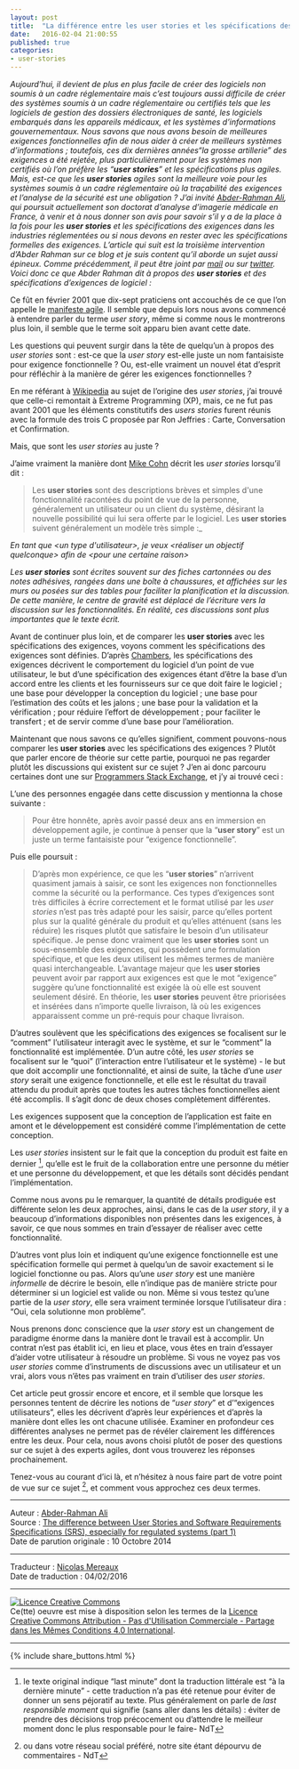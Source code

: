 ```yaml
---
layout: post
title:  "La différence entre les user stories et les spécifications des exigences"
date:   2016-02-04 21:00:55
published: true
categories: 
- user-stories
---
```


_Aujourd’hui, il devient de plus en plus facile de créer des logiciels non soumis à un cadre réglementaire mais c’est toujours aussi difficile de créer des systèmes soumis à un cadre réglementaire ou certifiés tels que les logiciels de gestion des dossiers électroniques de santé, les logiciels embarqués dans les appareils médicaux, et les systèmes d’informations gouvernementaux. 
Nous savons que nous avons besoin de meilleures exigences fonctionnelles afin de nous aider à créer de meilleurs systèmes d’informations ; toutefois, ces dix dernières années“la grosse artillerie” des exigences a été rejetée, plus particulièrement pour les systèmes non certifiés où l’on préfère les “**user stories**” et les spécifications plus agiles. Mais, est-ce que les **user stories** agiles sont la meilleure voie pour les systèmes soumis à un cadre réglementaire où la traçabilité des exigences et l’analyse de la sécurité est une obligation ? J’ai invité [Abder-Rahman Ali](http://www.productivecome.com/), qui poursuit actuellement son doctorat d’analyse d’imagerie médicale en France, à venir et à nous donner son avis pour savoir s’il y a de la place à la fois pour les **user stories** et les spécifications des exigences dans les industries réglementées ou si nous devons en rester avec les spécifications formelles des exigences. L’article qui suit est la troisième intervention d’Abder Rahman sur ce blog et je suis content qu’il aborde un sujet aussi épineux. Comme précédemment, il peut être joint par [mail](abder-rahman.a.ali@ieee.org) ou sur [twitter](http://www.twitter.com/abderhasan). Voici donc ce que Abder Rahman dit à propos des **user stories** et des spécifications d’exigences de logiciel :_

Ce fût en février 2001 que dix-sept praticiens ont accouchés de ce que l’on appelle le [manifeste agile](http://agilemanifesto.org/iso/fr/). Il semble que depuis lors nous avons commencé à entendre parler du terme _user story_, même si comme nous le montrerons plus loin, il semble que le terme soit apparu  bien avant cette date.

Les questions qui peuvent surgir dans la tête de quelqu’un à propos des _user stories_ sont : est-ce que la _user story_ est-elle juste un nom fantaisiste pour exigence fonctionnelle ? Ou, est-elle vraiment un nouvel état d’esprit pour réfléchir à la manière de gérer les exigences fonctionnelles ? 

En me référant à [Wikipedia](https://fr.wikipedia.org/wiki/R%C3%A9cit_utilisateur)  au sujet de l’origine des _user stories_, j’ai trouvé que celle-ci remontait à Extreme Programming (XP), mais, ce ne fut pas avant 2001 que les éléments constitutifs des _users stories_ furent réunis avec la formule des trois C proposée par Ron Jeffries : Carte, Conversation et Confirmation.

Mais, que sont les _user stories_ au juste ?

J’aime vraiment la manière dont [Mike Cohn](http://www.mountaingoatsoftware.com/agile/user-stories) décrit les _user stories_ lorsqu’il dit :

> Les **user stories** sont des descriptions brèves et simples d'une fonctionnalité racontées du point de vue de la personne, généralement un utilisateur ou un client du système, désirant la nouvelle possibilité qui lui sera offerte par le logiciel. Les **user stories** suivent généralement un modèle très simple :_  

_En tant que \<un type d'utilisateur\>, je veux \<réaliser un objectif quelconque\> afin de \<pour une certaine raison\>_

_Les **user stories** sont écrites souvent sur des fiches cartonnées ou des notes adhésives, rangées dans une boîte à chaussures, et affichées sur les murs ou posées sur des tables pour faciliter la planification et la discussion. De cette manière, le centre de gravité est déplacé de l’écriture vers la discussion sur les fonctionnalités. En réalité, ces discussions sont plus importantes que le texte écrit._

Avant de continuer plus loin, et de comparer les **user stories** avec les spécifications des exigences, voyons comment les spécifications des exigences sont définies. D’après [Chambers](http://www.chambers.com.au/glossary/software_requirements_specification.php), les spécifications des exigences décrivent le comportement du logiciel d’un point de vue utilisateur, le but d’une spécification des exigences étant d’être la base d’un accord entre les clients et les fournisseurs sur ce que doit faire le logiciel ; une base pour développer la conception du logiciel ; une base pour l’estimation des coûts et les jalons ; une base pour la validation et la vérification ; pour réduire l’effort de développement ; pour faciliter le transfert ; et de servir comme d’une base pour l’amélioration.

Maintenant que nous savons ce qu’elles signifient, comment pouvons-nous comparer les **user stories** avec les spécifications des exigences ? Plutôt que parler encore de théorie sur cette partie, pourquoi ne pas regarder plutôt les discussions qui existent sur ce sujet ? J’en ai donc parcouru certaines dont une sur [Programmers Stack Exchange](http://programmers.stackexchange.com/questions/212834/user-story-vs-requirement), et j’y ai trouvé ceci :

L’une des personnes engagée dans cette discussion y mentionna la chose suivante : 

> Pour être honnête, après avoir passé deux ans en immersion en développement agile, je continue à penser que la “**user story**” est un juste un terme fantaisiste pour “exigence fonctionnelle”.

Puis elle poursuit :

> D’après mon expérience, ce que les “**user stories**” n’arrivent quasiment jamais à saisir, ce sont les exigences non fonctionnelles comme la sécurité ou la performance. Ces types d’exigences sont très difficiles à écrire correctement et le format utilisé par les _user stories_ n’est pas très adapté pour les saisir, parce qu’elles portent plus sur la qualité générale du produit et qu’elles atténuent (sans les réduire) les risques plutôt que satisfaire le besoin d’un utilisateur spécifique. Je pense donc vraiment que les **user stories** sont un sous-ensemble des exigences, qui possèdent une formulation spécifique, et que les deux utilisent les mêmes termes de manière quasi interchangeable. L’avantage majeur que les **user stories** peuvent avoir par rapport aux exigences est que le mot “exigence” suggère qu’une fonctionnalité est exigée là où elle est souvent seulement désiré. En théorie, les **user stories** peuvent être priorisées et insérées dans n’importe quelle livraison, là où les exigences apparaissent comme un pré-requis pour chaque livraison.

D’autres soulèvent que les spécifications des exigences se focalisent sur le “comment” l’utilisateur interagit avec le système, et sur le “comment” la fonctionnalité est implémentée. D’un autre côté, les _user stories_ se focalisent sur le “quoi” (l’interaction entre l’utilisateur et le système) - le but que doit accomplir une fonctionnalité, et ainsi de suite, la tâche d’une _user story_ serait une exigence fonctionnelle, et elle est le résultat du travail attendu du produit après que toutes les autres tâches fonctionnelles aient été accomplis. Il s’agit donc de deux choses complètement différentes.

Les exigences supposent que la conception de l’application est faite en amont et le développement est considéré comme l’implémentation de cette conception.

Les _user stories_ insistent sur le fait que la conception du produit est faite en dernier [^1], qu’elle est le fruit de la collaboration entre une personne du métier et une personne du développement, et que les détails sont décidés pendant l’implémentation.

Comme nous avons pu le remarquer, la quantité de détails prodiguée est différente selon les deux approches, ainsi, dans le cas de la _user story_, il y a beaucoup d’informations disponibles non présentes dans les exigences, à savoir, ce que nous sommes en train d’essayer de réaliser avec cette fonctionnalité.

D’autres vont plus loin et indiquent qu’une exigence fonctionnelle est une spécification formelle qui permet à quelqu’un de savoir exactement si le logiciel fonctionne ou pas. Alors qu’une _user story_ est une manière _informelle_ de décrire le besoin, elle n’indique pas de manière stricte pour déterminer si un logiciel est valide ou non. Même si vous testez qu’une partie de la _user story_, elle sera vraiment terminée lorsque l’utilisateur dira : “Oui, cela solutionne mon problème”.

Nous prenons donc conscience que la _user story_ est un changement de paradigme énorme dans la manière dont le travail est à accomplir. Un contrat n’est pas établit ici, en lieu et place, vous êtes en train d’essayer d’aider votre utilisateur à résoudre un problème. Si vous ne voyez pas vos _user stories_ comme d’instruments de discussions avec un utilisateur et un vrai, alors vous n’êtes pas vraiment en train d’utiliser des _user stories_.

Cet article peut grossir encore et encore, et il semble que lorsque les personnes tentent de décrire les notions de “_user story_” et d’“exigences utilisateurs”, elles les décrivent d’après leur expériences et d’après la manière dont elles les ont chacune utilisée. Examiner en profondeur ces différentes analyses ne permet pas de révéler clairement les différences entre les deux. Pour cela, nous avons choisi plutôt de poser des questions sur ce sujet à des experts agiles, dont vous trouverez les réponses prochainement.

Tenez-vous au courant d’ici là, et n’hésitez à nous faire part de votre point de vue sur ce sujet [^2], et comment vous approchez ces deux termes.

[^1]: le texte original indique “last minute” dont la traduction littérale est “à la dernière minute” - cette traduction n’a pas été retenue pour éviter de donner un sens péjoratif au texte. Plus généralement on parle de _last responsible moment_ qui signifie (sans aller dans les détails) : éviter de prendre des décisions trop précocement ou d’attendre le meilleur moment donc le plus responsable pour le faire- NdT

[^2]: ou dans votre réseau social préféré, notre site étant dépourvu de commentaires - NdT

---  
Auteur : [Abder-Rahman Ali](https://twitter.com/abderhasan)  
Source : [The difference between User Stories and Software Requirements Specifications (SRS), especially for regulated systems (part 1)](http://www.healthcareguy.com/2014/10/10/the-difference-between-user-stories-and-software-requirements-specifications-srs-especially-for-regulated-systems-part-1/)  
Date de parution originale : 10 Octobre 2014  

---
Traducteur : [Nicolas Mereaux](http://www.les-traducteurs-agiles.org/traducteurs/)  
Date de traduction : 04/02/2016  

---

<a rel="license" href="http://creativecommons.org/licenses/by-nc-sa/4.0/"><img alt="Licence Creative Commons" style="border-width:0" src="http://i.creativecommons.org/l/by-nc-sa/4.0/88x31.png" /></a><br />Ce(tte) oeuvre est mise à disposition selon les termes de la <a rel="license" href="http://creativecommons.org/licenses/by-nc-sa/4.0/">Licence Creative Commons Attribution - Pas d'Utilisation Commerciale - Partage dans les Mêmes Conditions 4.0 International</a>.

---

{% include share_buttons.html %}